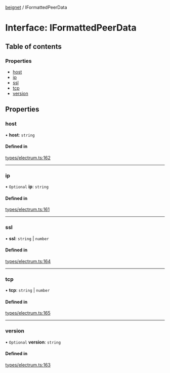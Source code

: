 [beignet](../README.md) / IFormattedPeerData

# Interface: IFormattedPeerData

## Table of contents

### Properties

- [host](IFormattedPeerData.md#host)
- [ip](IFormattedPeerData.md#ip)
- [ssl](IFormattedPeerData.md#ssl)
- [tcp](IFormattedPeerData.md#tcp)
- [version](IFormattedPeerData.md#version)

## Properties

### host

• **host**: `string`

#### Defined in

[types/electrum.ts:162](https://github.com/synonymdev/beignet/blob/0e5dd24/src/types/electrum.ts#L162)

___

### ip

• `Optional` **ip**: `string`

#### Defined in

[types/electrum.ts:161](https://github.com/synonymdev/beignet/blob/0e5dd24/src/types/electrum.ts#L161)

___

### ssl

• **ssl**: `string` \| `number`

#### Defined in

[types/electrum.ts:164](https://github.com/synonymdev/beignet/blob/0e5dd24/src/types/electrum.ts#L164)

___

### tcp

• **tcp**: `string` \| `number`

#### Defined in

[types/electrum.ts:165](https://github.com/synonymdev/beignet/blob/0e5dd24/src/types/electrum.ts#L165)

___

### version

• `Optional` **version**: `string`

#### Defined in

[types/electrum.ts:163](https://github.com/synonymdev/beignet/blob/0e5dd24/src/types/electrum.ts#L163)
